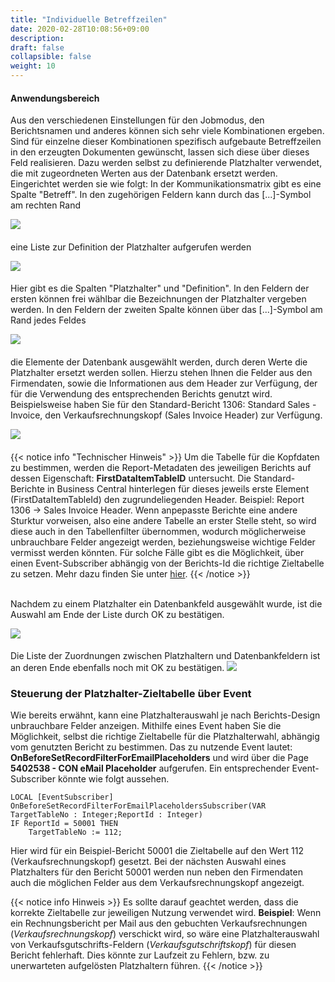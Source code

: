 ```yaml
---
title: "Individuelle Betreffzeilen"
date: 2020-02-28T10:08:56+09:00
description: 
draft: false
collapsible: false
weight: 10
---
```

#### Anwendungsbereich
Aus den verschiedenen Einstellungen für den Jobmodus, den Berichtsnamen und anderes können sich sehr viele Kombinationen ergeben.
Sind für einzelne dieser Kombinationen spezifisch aufgebaute Betreffzeilen in den erzeugten Dokumenten gewünscht, lassen sich diese über dieses Feld realisieren.
Dazu werden selbst zu definierende Platzhalter verwendet, die mit zugeordneten Werten aus der Datenbank ersetzt werden. Eingerichtet werden sie wie folgt:
In der Kommunikationsmatrix gibt es eine Spalte "Betreff". In den zugehörigen Feldern kann durch das [...]-Symbol am rechten Rand

![](images/connectornav/matrix/platzhalter_def_1_mm.png)
####

eine Liste zur Definition der Platzhalter aufgerufen werden

![](images/connectornav/matrix/platzhalter_def_2.png)
####

Hier gibt es die Spalten "Platzhalter" und "Definition". In den Feldern der ersten können frei wählbar die Bezeichnungen der Platzhalter vergeben werden.
In den Feldern der zweiten Spalte können über das [...]-Symbol am Rand jedes Feldes

![](images/connectornav/matrix/platzhalter_def_3_mm.png)
####

die Elemente der Datenbank ausgewählt werden, durch deren Werte die Platzhalter ersetzt werden sollen.
Hierzu stehen Ihnen die Felder aus den Firmendaten, sowie die Informationen aus dem Header zur Verfügung, der für die 
Verwendung des entsprechenden Berichts genutzt wird. Beispielsweise haben Sie für den Standard-Bericht 1306: Standard Sales - Invoice, den Verkaufsrechnungskopf (Sales Invoice Header) zur Verfügung.

![](images/connectornav/matrix/platzhalter_def_4.png)
####

{{< notice info "Technischer Hinweis" >}}
Um die Tabelle für die Kopfdaten zu bestimmen, werden die Report-Metadaten des jeweiligen Berichts auf dessen Eigenschaft: **FirstDataItemTableID** untersucht. Die Standard-Berichte in Business Central hinterlegen für dieses jeweils erste Element (FirstDataItemTableId) den zugrundeliegenden Header. Beispiel: Report 1306 -> Sales Invoice Header. 
Wenn anpepasste Berichte eine andere Sturktur vorweisen, also eine andere Tabelle an erster Stelle steht, so
wird diese auch in den Tabellenfilter übernommen, wodurch möglicherweise unbrauchbare Felder angezeigt werden, beziehungsweise wichtige Felder vermisst werden könnten. Für solche Fälle gibt es die Möglichkeit, über einen Event-Subscriber abhängig von der Berichts-Id die richtige Zieltabelle zu setzen. Mehr dazu finden Sie unter [hier](/de-de/apps/mail-subject-plus/working-with-mail-subject-plus/events).
{{< /notice >}}

<br>
Nachdem zu einem Platzhalter ein Datenbankfeld ausgewählt wurde, ist die Auswahl am Ende der Liste durch OK zu bestätigen.

![](images/connectornav/matrix/platzhalter_def_5.png)
####

Die Liste der Zuordnungen zwischen Platzhaltern und Datenbankfeldern ist an deren Ende ebenfalls noch mit OK zu bestätigen.
![](images/connectornav/matrix/platzhalter_def_6.png)

### Steuerung der Platzhalter-Zieltabelle über Event

Wie bereits erwähnt, kann eine Platzhalterauswahl je nach Berichts-Design unbrauchbare Felder anzeigen.
Mithilfe eines Event haben Sie die Möglichkeit, selbst die richtige Zieltabelle für die Platzhalterwahl, abhängig vom genutzten Bericht zu bestimmen.
Das zu nutzende Event lautet: **OnBeforeSetRecordFilterForEmailPlaceholders** und wird über die Page **5402538 - CON eMail Placeholder** aufgerufen. Ein entsprechender Event-Subscriber könnte wie folgt aussehen.
```al
LOCAL [EventSubscriber] OnBeforeSetRecordFilterForEmailPlaceholdersSubscriber(VAR TargetTableNo : Integer;ReportId : Integer)
IF ReportId = 50001 THEN
    TargetTableNo := 112;
```
Hier wird für ein Beispiel-Bericht 50001 die Zieltabelle auf den Wert 112 (Verkaufsrechnungskopf) gesetzt.
Bei der nächsten Auswahl eines Platzhalters für den Bericht 50001 werden nun neben den Firmendaten auch die möglichen Felder 
aus dem Verkaufsrechnungskopf angezeigt.

{{< notice info Hinweis >}}
Es sollte darauf geachtet werden, dass die korrekte Zieltabelle zur jeweiligen Nutzung verwendet wird.
**Beispiel**: Wenn ein Rechnungsbericht per Mail aus den gebuchten Verkaufsrechnungen (*Verkaufsrechnungskopf*) verschickt wird, so wäre eine Platzhalterauswahl von Verkaufsgutschrifts-Feldern (*Verkaufsgutschriftskopf*) für diesen Bericht fehlerhaft. Dies könnte zur Laufzeit zu Fehlern, bzw. zu unerwarteten aufgelösten Platzhaltern führen.
{{< /notice >}}